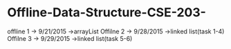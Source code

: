 # Offline-Data-Structure-CSE-203-
offline 1 ->     9/21/2015   ->arrayList
Offilne 2 ->     9/28/2015   ->linked list(task 1-4)
Offilne 3 ->     9/29/2015   ->linked list(task 5-6)

